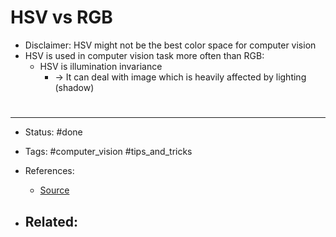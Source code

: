 # HSV vs RGB
- Disclaimer: HSV might not be the best color space for computer vision
- HSV is used in computer vision task more often than RGB:
	- HSV is illumination invariance
		- -> It can deal with image which is heavily affected by lighting (shadow)







# 

---
- Status: #done

- Tags: #computer_vision #tips_and_tricks 

- References:
	- [Source](https://discover.hubpages.com/technology/Color-spaces-RGB-vs-HSV-Which-one-to-use)

- Related:
	- 
